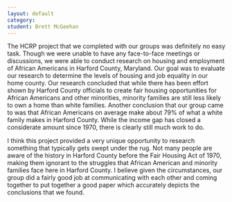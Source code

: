 ```yaml
---
layout: default
category: 
student: Brett McGeehan
---
```


The HCRP project that we completed with our groups was definitely no easy task.  Though we were unable to have any face-to-face meetings or discussions, we were able to conduct research on housing and employment of African Americans in Harford County, Maryland.  Our goal was to evaluate our research to determine the levels of housing and job equality in our home county.  Our research concluded that while there has been effort shown by Harford County officials to create fair housing opportunities for African Americans and other minorities,  minority families are still less likely to own a home than white families.  Another conclusion that our group came to was that African Americans on average make about 79% of what a white family makes in Harford County.  While the income gap has closed a considerate amount since 1970, there is clearly still much work to do. 

I think this project provided a very unique opportunity to research something that typically gets swept under the rug.  Not many people are aware of the history in Harford County before the Fair Housing Act of 1970, making them ignorant to the struggles that African American and minority families face here in Harford County.  I believe given the circumstances, our group did a fairly good job at communicating with each other and coming together to put together a good paper which accurately depicts the conclusions that we found.
